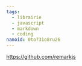 ```yaml
---
tags:
  - librairie
  - javascript
  - markdown
  - coding
nanoid: 0to731o8ru26
---
```

https://github.com/remarkjs

